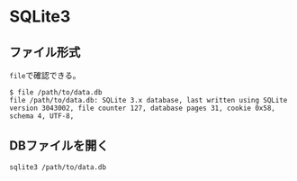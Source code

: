 # SQLite3

## ファイル形式

`file`で確認できる。

```console
$ file /path/to/data.db
file /path/to/data.db: SQLite 3.x database, last written using SQLite version 3043002, file counter 127, database pages 31, cookie 0x58, schema 4, UTF-8, 
```

## DBファイルを開く

```console
sqlite3 /path/to/data.db
```
